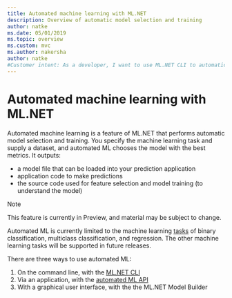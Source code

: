 ```yaml
---
title: Automated machine learning with ML.NET
description: Overview of automatic model selection and training
author: natke
ms.date: 05/01/2019
ms.topic: overview
ms.custom: mvc
ms.author: nakersha
author: natke
#Customer intent: As a developer, I want to use ML.NET CLI to automatically select and train a model. 
---
```

# Automated machine learning with ML.NET

Automated machine learning is a feature of ML.NET that performs automatic model selection and training. You specify the machine learning task and supply a dataset, and automated ML chooses the model with the best metrics. It outputs:
- a model file that can be loaded into your prediction application
- application code to make predictions
- the source code used for feature selection and model training (to understand the model)

> [!NOTE]
> This feature is currently in Preview, and material may be subject to change. 

Automated ML is currently limited to the machine learning [tasks](resources/tasks.md) of binary classification, multiclass classification, and regression. The other machine learning tasks will be supported in future releases.

There are three ways to use automated ML:
1. On the command line, with the [ML.NET CLI](automate-training-with-cli.md)
1. Via an application, with the [automated ML API](how-to-guides/how-to-use-the-automl-api.md)
1. With a graphical user interface, with the the ML.NET Model Builder
